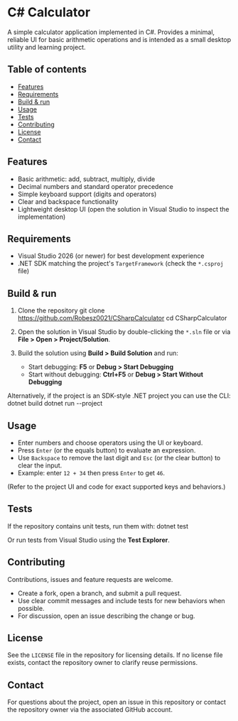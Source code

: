 # C# Calculator

A simple calculator application implemented in C#. Provides a minimal, reliable UI for basic arithmetic operations and is intended as a small desktop utility and learning project.

## Table of contents
- [Features](#features)
- [Requirements](#requirements)
- [Build & run](#build--run)
- [Usage](#usage)
- [Tests](#tests)
- [Contributing](#contributing)
- [License](#license)
- [Contact](#contact)

## Features
- Basic arithmetic: add, subtract, multiply, divide
- Decimal numbers and standard operator precedence
- Simple keyboard support (digits and operators)
- Clear and backspace functionality
- Lightweight desktop UI (open the solution in Visual Studio to inspect the implementation)

## Requirements
- Visual Studio 2026 (or newer) for best development experience
- .NET SDK matching the project's `TargetFramework` (check the `*.csproj` file)

## Build & run
1. Clone the repository
    git clone https://github.com/Robesz0021/CSharpCalculator
    cd CSharpCalculator

2. Open the solution in Visual Studio by double-clicking the `*.sln` file or via __File > Open > Project/Solution__.

3. Build the solution using __Build > Build Solution__ and run:
   - Start debugging: __F5__ or __Debug > Start Debugging__
   - Start without debugging: __Ctrl+F5__ or __Debug > Start Without Debugging__

Alternatively, if the project is an SDK-style .NET project you can use the CLI:
    dotnet build
    dotnet run --project <path-to-project-file>

## Usage
- Enter numbers and choose operators using the UI or keyboard.
- Press `Enter` (or the equals button) to evaluate an expression.
- Use `Backspace` to remove the last digit and `Esc` (or the clear button) to clear the input.
- Example: enter `12 + 34` then press `Enter` to get `46`.

(Refer to the project UI and code for exact supported keys and behaviors.)

## Tests
If the repository contains unit tests, run them with:
    dotnet test

Or run tests from Visual Studio using the __Test Explorer__.

## Contributing
Contributions, issues and feature requests are welcome.
- Create a fork, open a branch, and submit a pull request.
- Use clear commit messages and include tests for new behaviors when possible.
- For discussion, open an issue describing the change or bug.

## License
See the `LICENSE` file in the repository for licensing details. If no license file exists, contact the repository owner to clarify reuse permissions.

## Contact
For questions about the project, open an issue in this repository or contact the repository owner via the associated GitHub account.